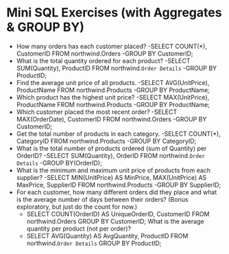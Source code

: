 # Mini SQL Exercises (with Aggregates & GROUP BY)

- How many orders has each customer placed?
    -SELECT COUNT(*), CustomerID FROM northwind.Orders
    -GROUP BY CustomerID;
- What is the total quantity ordered for each product?
    -SELECT SUM(Quantity), ProductID  FROM northwind.`Order Details`
    -GROUP BY ProductID;
- Find the average unit price of all products.
    -SELECT AVG(UnitPrice), ProductName FROM northwind.Products
    -GROUP BY ProductName;
- Which product has the highest unit price?
    -SELECT MAX(UnitPrice), ProductName FROM northwind.Products
    -GROUP BY ProductName;
- Which customer placed the most recent order?
    -SELECT MAX(OrderDate), CustomerID FROM northwind.Orders
    -GROUP BY CustomerID;
- Get the total number of products in each category.
    -SELECT COUNT(*), CategoryID FROM northwind.Products
    -GROUP BY CategoryID;
- What is the total number of products ordered (sum of Quantity) per OrderID?
    -SELECT SUM(Quantity), OrderID FROM northwind.`Order Details`
    -GROUP BY(OrderID);
- What is the minimum and maximum unit price of products from each supplier?
    -SELECT MIN(UnitPrice) AS MinPrice, MAX(UnitPrice)  AS MaxPrice, SupplierID FROM northwind.Products
    -GROUP BY SupplierID;
- For each customer, how many different orders did they place and what is the average number of days between their orders? (Bonus exploratory, but just do the count for now.)
    - SELECT COUNT(OrderID) AS UniqueOrderID, CustomerID FROM northwind.Orders
      GROUP BY CustomerID;
What is the average quantity per product (not per order)?
    - SELECT AVG(Quantity) AS AvgQuantity, ProductID FROM northwind.`Order Details`
      GROUP BY ProductID;
